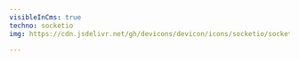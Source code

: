 ```yaml
---
visibleInCms: true
techno: socketio
img: https://cdn.jsdelivr.net/gh/devicons/devicon/icons/socketio/socketio-original.svg

---
```

